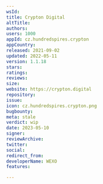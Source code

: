 ```yaml
---
wsId: 
title: Crypton Digital
altTitle: 
authors: 
users: 1000
appId: cz.hundredspires.crypton
appCountry: 
released: 2021-09-02
updated: 2022-05-11
version: 1.1.18
stars: 
ratings: 
reviews: 
size: 
website: https://crypton.digital
repository: 
issue: 
icon: cz.hundredspires.crypton.png
bugbounty: 
meta: stale
verdict: wip
date: 2023-05-10
signer: 
reviewArchive: 
twitter: 
social: 
redirect_from: 
developerName: WEXO
features: 

---
```


